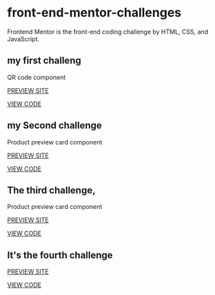 # front-end-mentor-challenges

Frontend Mentor is the front-end coding challenge by HTML, CSS, and JavaScript.

## my first challeng

<p>QR code component</p>
<a href="https://ahmedelshennawi.github.io/front-end-mentor-challenges/01-qr-code-component/" target="_blank">PREVIEW SITE</a>

<a href="https://github.com/AhmedElshennawi/front-end-mentor-challenges/tree/main/01-qr-code-component" target="_blank">VIEW CODE</a>

## my Second challenge

<p>Product preview card component</p>
<a href="https://ahmedelshennawi.github.io/front-end-mentor-challenges/02-product-preview-card-component-main/" target="_blank">PREVIEW SITE</a>

<a href="https://github.com/AhmedElshennawi/front-end-mentor-challenges/tree/main/02-product-preview-card-component-main" target="_blank">VIEW CODE</a>

## The third challenge,

<p>Product preview card component</p>
<a href="https://ahmedelshennawi.github.io/front-end-mentor-challenges/03-NFT%20preview%20card%20component/" rel="linke" target="_blank">PREVIEW SITE</a>

<a href="https://github.com/AhmedElshennawi/front-end-mentor-challenges/tree/main/03-NFT%20preview%20card%20component" target="_blank">VIEW CODE</a>

## It's the fourth challenge

<a href="https://ahmedelshennawi.github.io/front-end-mentor-challenges/04-Testimonials%20grid%20section/" rel="linke" target="_blank">PREVIEW SITE</a>

<a href="https://github.com/AhmedElshennawi/front-end-mentor-challenges/tree/main/04-Testimonials%20grid%20section" target="_blank">VIEW CODE</a>
